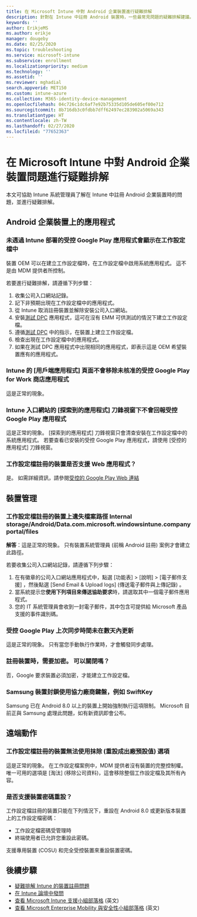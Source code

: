```yaml
---
title: 在 Microsoft Intune 中對 Android 企業裝置進行疑難排解
description: 針對在 Intune 中註冊 Android 裝置時，一些最常見問題的疑難排解建議。
keywords: ''
author: ErikjeMS
ms.author: erikje
manager: dougeby
ms.date: 02/25/2020
ms.topic: troubleshooting
ms.service: microsoft-intune
ms.subservice: enrollment
ms.localizationpriority: medium
ms.technology: ''
ms.assetid: ''
ms.reviewer: mghadial
search.appverid: MET150
ms.custom: intune-azure
ms.collection: M365-identity-device-management
ms.openlocfilehash: 04c726c1dc6af7e92b75335d105de605ef00e712
ms.sourcegitcommit: 8b716db3c0fdbb7dff62497ec283902a5069a343
ms.translationtype: HT
ms.contentlocale: zh-TW
ms.lasthandoff: 02/27/2020
ms.locfileid: "77652363"
---
```

# <a name="troubleshoot-android-enterprise-device-problems-in-microsoft-intune"></a>在 Microsoft Intune 中對 Android 企業裝置問題進行疑難排解

本文可協助 Intune 系統管理員了解在 Intune 中註冊 Android 企業裝置時的問題，並進行疑難排解。

## <a name="apps-on-android-enterprise-devices"></a>Android 企業裝置上的應用程式

### <a name="managed-google-play-apps-that-arent-deployed-through-intune-are-displayed-in-the-work-profile"></a>未透過 Intune 部署的受控 Google Play 應用程式會顯示在工作設定檔中
裝置 OEM 可以在建立工作設定檔時，在工作設定檔中啟用系統應用程式。 這不是由 MDM 提供者所控制。

若要進行疑難排解，請遵循下列步驟：

  1. 收集公司入口網站記錄。
  2. 記下非預期出現在工作設定檔中的應用程式。
  3. 從 Intune 取消註冊裝置並解除安裝公司入口網站。
  4. 安裝[測試 DPC](https://play.google.com/store/apps/details?id=com.afwsamples.testdpc) 應用程式，這可在沒有 EMM 可供測試的情況下建立工作設定檔。
  5. 遵循[測試 DPC](https://play.google.com/store/apps/details?id=com.afwsamples.testdpc) 中的指示，在裝置上建立工作設定檔。
  6. 檢查出現在工作設定檔中的應用程式。 
  7. 如果在測試 DPC 應用程式中出現相同的應用程式，即表示這是 OEM 希望裝置應有的應用程式。

### <a name="unapproved-managed-google-play-for-work-store-apps-arent-being-removed-from-the-client-apps-page-in-intune"></a>Intune 的 [用戶端應用程式] 頁面不會移除未核准的受控 Google Play for Work 商店應用程式
這是正常的現象。

### <a name="managed-google-play-apps-arent-being-reported-under-the-discovered-apps-blade-in-the-intune-portal"></a>Intune 入口網站的 [探索到的應用程式] 刀鋒視窗下不會回報受控 Google Play 應用程式
這是正常的現象。 [探索到的應用程式] 刀鋒視窗只會清查安裝在工作設定檔中的系統應用程式。 若要查看已安裝的受控 Google Play 應用程式，請使用 [受控的應用程式]  刀鋒視窗。

### <a name="are-web-applications-supported-for-work-profile-enrolled-devices"></a>工作設定檔註冊的裝置是否支援 Web 應用程式？
是。 如需詳細資訊，請參閱[受控的 Google Play Web 連結](../apps/apps-add-android-for-work.md#managed-google-play-web-links)

## <a name="device-management"></a>裝置管理

### <a name="file-path-internal-storageandroiddatacommicrosoftwindowsintunecompanyportalfiles-missing-on-work-profile-enrolled-devices"></a>工作設定檔註冊的裝置上遺失檔案路徑 Internal storage/Android/Data.com.microsoft.windowsintune.companyportal/files

  **解答**：這是正常的現象。 只有裝置系統管理員 (前稱 Android 註冊) 案例才會建立此路徑。

  若要收集公司入口網站記錄，請遵循下列步驟：

  1. 在有徽章的公司入口網站應用程式中，點選 [功能表]   > [說明]   > [電子郵件支援]  ，然後點選 [Send Email & Upload logs] \(傳送電子郵件與上傳記錄\)  。 
  2. 當系統提示您**使用下列項目來傳送協助要求**時，請選取其中一個電子郵件應用程式。
  3. 您的 IT 系統管理員會收到一封電子郵件，其中包含可提供給 Microsoft 產品支援的事件識別碼。

### <a name="managed-google-play-last-sync-time--hasnt-been-updated-in-days"></a>受控 Google Play 上次同步時間未在數天內更新
這是正常的現象。 只有當您手動執行作業時，才會觸發同步處理。

### <a name="encryption-is-required-when-a-device-is-enrolled-can-it-be-turned-off"></a>註冊裝置時，需要加密。 可以關閉嗎？
否，Google 要求裝置必須加密，才能建立工作設定檔。 

### <a name="samsung-devices-are-blocking-the-use-of-third-party-keyboards-like-swiftkey"></a>Samsung 裝置封鎖使用協力廠商鍵盤，例如 SwiftKey
Samsung 已在 Android 8.0 以上的裝置上開始強制執行這項限制。 Microsoft 目前正與 Samsung 處理此問題，如有新資訊即會公布。

## <a name="remote-actions"></a>遠端動作

### <a name="wipe-factory-reset-option-isnt-available-for-work-profile-enrolled-device"></a>工作設定檔註冊的裝置無法使用抹除 (重設成出廠預設值) 選項
這是正常的現象。 在工作設定檔案例中，MDM 提供者沒有裝置的完整控制權。 唯一可用的選項是 [淘汰] (移除公司資料)，這會移除整個工作設定檔及其所有內容。

### <a name="is-device-passcode-reset-supported"></a>是否支援裝置密碼重設？
工作設定檔註冊的裝置只能在下列情況下，重設在 Android 8.0 或更新版本裝置上的工作設定檔密碼：
- 工作設定檔密碼受管理時
- 終端使用者已允許您重設此密碼。

支援專用裝置 (COSU) 和完全受控裝置來重設裝置密碼。


## <a name="next-steps"></a>後續步驟

- [疑難排解 Intune 的裝置註冊問題](../troubleshoot-device-enrollment-in-intune.md)
- [在 Intune 論壇中發問](https://social.technet.microsoft.com/Forums/%7Blang-locale%7D/home?category=microsoftintune&filter=alltypes&sort=lastpostdesc)
- [查看 Microsoft Intune 支援小組部落格](https://techcommunity.microsoft.com/t5/Intune-Customer-Success/bg-p/IntuneCustomerSuccess) \(英文\)
- [查看 Microsoft Enterprise Mobility 與安全性小組部落格](https://techcommunity.microsoft.com/t5/Azure-Active-Directory-Identity/Announcing-the-public-preview-of-Azure-AD-group-based-license/ba-p/245210) \(英文\)